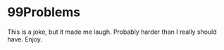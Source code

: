 # 99Problems

This is a joke, but it made me laugh. Probably harder than I really should have. Enjoy.
